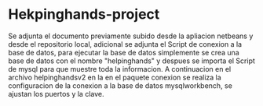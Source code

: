 # Hekpinghands-project
Se adjunta el documento previamente subido desde la apliacion netbeans y desde el repositorio local, adicional se adjunta el Script de conexion a la base de datos, para ejecutar la base de datos simplemente se crea una base de datos con el nombre "helpinghands" y despues se importa el Script de mysql para que muestre toda la informacion. 
A continuacion en el archivo helpinghandsv2 en la en el paquete conexion se realiza la configuracion de la conexion a la base de datos mysqlworkbench, se ajustan los puertos y la clave.


